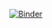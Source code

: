 [![Binder](https://mybinder.org/badge_logo.svg)](https://mybinder.org/v2/gh/NightlyScientist/CCBMSummerWorkshop.git/HEAD)
